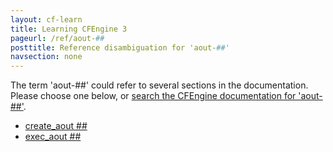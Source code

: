 ```yaml
---
layout: cf-learn
title: Learning CFEngine 3
pageurl: /ref/aout-##
posttitle: Reference disambiguation for 'aout-##'
navsection: none
---
```


The term 'aout-##' could refer to several sections in the documentation. Please choose one below, or
[search the CFEngine documentation for 'aout-##'](http://cfengine.com/docs/latest/search.html?q=aout-##).

- [create_aout \#\#](http://cfengine.com/docs/latest/examples-tutorials-file_comparison.html#create_aout-##)
- [exec_aout \#\#](http://cfengine.com/docs/latest/examples-tutorials-file_comparison.html#exec_aout-##)
